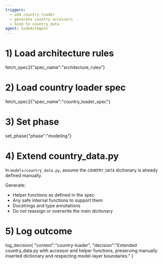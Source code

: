 ```yaml
---
triggers:
  - add country loader
  - generate country accessors
  - bind to country_data
agent: CodeActAgent
---
```


# 1) Load architecture rules
fetch_spec2{"spec_name":"architecture_rules"}

# 2) Load country loader spec
fetch_spec2{"spec_name":"country_loader_spec"}

# 3) Set phase
set_phase{"phase":"modeling"}

# 4) Extend country_data.py
In `models/country_data.py`, assume the `COUNTRY_DATA` dictionary is already defined manually.

Generate:
- Helper functions as defined in the spec
- Any safe internal functions to support them
- Docstrings and type annotations
- Do not reassign or overwrite the main dictionary

# 5) Log outcome
log_decision{
  "context":"country-loader",
  "decision":"Extended country_data.py with accessor and helper functions, preserving manually inserted dictionary and respecting model-layer boundaries."
}
